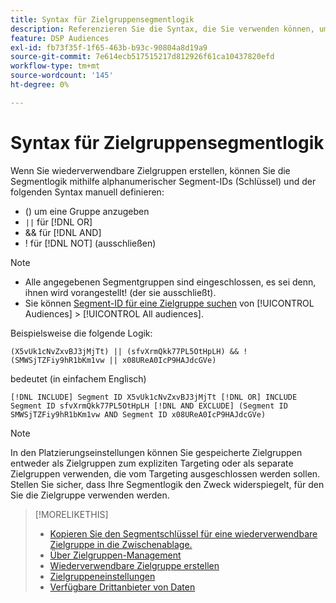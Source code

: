 ```yaml
---
title: Syntax für Zielgruppensegmentlogik
description: Referenzieren Sie die Syntax, die Sie verwenden können, um die Logik für Zielgruppensegmente zu definieren.
feature: DSP Audiences
exl-id: fb73f35f-1f65-463b-b93c-90804a8d19a9
source-git-commit: 7e614ecb517515217d812926f61ca10437820efd
workflow-type: tm+mt
source-wordcount: '145'
ht-degree: 0%

---
```


# Syntax für Zielgruppensegmentlogik

Wenn Sie wiederverwendbare Zielgruppen erstellen, können Sie die Segmentlogik mithilfe alphanumerischer Segment-IDs (Schlüssel) und der folgenden Syntax manuell definieren:

* () um eine Gruppe anzugeben
* `||` für [!DNL OR] <!-- || escaped with backticks so Jenkins doesn't think it's a Markdown table -->
* &amp;&amp; für [!DNL AND]
* ! für [!DNL NOT] (ausschließen)

>[!NOTE]
>
>* Alle angegebenen Segmentgruppen sind eingeschlossen, es sei denn, ihnen wird vorangestellt! (der sie ausschließt).
>* Sie können [Segment-ID für eine Zielgruppe suchen](reusable-audience-clipboard.md) von [!UICONTROL Audiences] > [!UICONTROL All audiences].


Beispielsweise die folgende Logik:

```
(X5vUk1cNvZxvBJ3jMjTt) || (sfvXrmQkk77PL5OtHpLH) && !(SMWSjTZFiy9hR1bKm1vw || x08UReA0IcP9HAJdcGVe)
```

bedeutet (in einfachem Englisch)

```
[!DNL INCLUDE] Segment ID X5vUk1cNvZxvBJ3jMjTt [!DNL OR] INCLUDE Segment ID sfvXrmQkk77PL5OtHpLH [!DNL AND EXCLUDE] (Segment ID SMWSjTZFiy9hR1bKm1vw AND Segment ID x08UReA0IcP9HAJdcGVe)
```

>[!NOTE]
>
>In den Platzierungseinstellungen können Sie gespeicherte Zielgruppen entweder als Zielgruppen zum expliziten Targeting oder als separate Zielgruppen verwenden, die vom Targeting ausgeschlossen werden sollen. Stellen Sie sicher, dass Ihre Segmentlogik den Zweck widerspiegelt, für den Sie die Zielgruppe verwenden werden.

>[!MORELIKETHIS]
>
>* [Kopieren Sie den Segmentschlüssel für eine wiederverwendbare Zielgruppe in die Zwischenablage.](reusable-audience-clipboard.md)
>* [Über Zielgruppen-Management](audience-about.md)
>* [Wiederverwendbare Zielgruppe erstellen](reusable-audience-create.md)
>* [Zielgruppeneinstellungen](audience-settings.md)
>* [Verfügbare Drittanbieter von Daten](third-party-data-providers.md)

